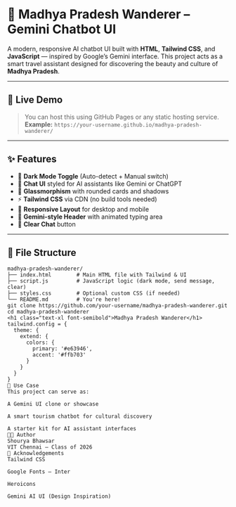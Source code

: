# 🌄 Madhya Pradesh Wanderer – Gemini Chatbot UI

A modern, responsive AI chatbot UI built with **HTML**, **Tailwind CSS**, and **JavaScript** — inspired by Google’s Gemini interface. This project acts as a smart travel assistant designed for discovering the beauty and culture of **Madhya Pradesh**.

---

## 🚀 Live Demo

> You can host this using GitHub Pages or any static hosting service.  
> **Example:** `https://your-username.github.io/madhya-pradesh-wanderer/`

---

## ✨ Features

- 🌙 **Dark Mode Toggle** (Auto-detect + Manual switch)
- 💬 **Chat UI** styled for AI assistants like Gemini or ChatGPT
- 🧊 **Glassmorphism** with rounded cards and shadows
- ⚡ **Tailwind CSS** via CDN (no build tools needed)
- 📱 **Responsive Layout** for desktop and mobile
- 🧠 **Gemini-style Header** with animated typing area
- 🧼 **Clear Chat** button

---

## 📁 File Structure

```plaintext
madhya-pradesh-wanderer/
├── index.html        # Main HTML file with Tailwind & UI
├── script.js         # JavaScript logic (dark mode, send message, clear)
├── styles.css        # Optional custom CSS (if needed)
└── README.md         # You're here!
git clone https://github.com/your-username/madhya-pradesh-wanderer.git
cd madhya-pradesh-wanderer
<h1 class="text-xl font-semibold">Madhya Pradesh Wanderer</h1>
tailwind.config = {
  theme: {
    extend: {
      colors: {
        primary: '#e63946',
        accent: '#ffb703'
      }
    }
  }
}
🧠 Use Case
This project can serve as:

A Gemini UI clone or showcase

A smart tourism chatbot for cultural discovery

A starter kit for AI assistant interfaces
👨‍💻 Author
Shourya Bhawsar
VIT Chennai – Class of 2026
🙏 Acknowledgements
Tailwind CSS

Google Fonts – Inter

Heroicons

Gemini AI UI (Design Inspiration)

